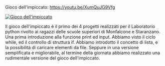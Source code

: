 Gioco dell'impiccato: https://youtu.be/XumQuJG9Vfg

[![Gioco dell'impiccato](https://img.youtube.com/vi/XumQuJG9Vfg/hqdefault.jpg)](https://youtu.be/XumQuJG9Vfg)

Il gioco dell'impiccato è il primo dei 4 progetti realizzati per il Laboratorio python rivolto ai ragazzi delle scuole superiori di Monfalcone e Staranzano.
Una prima introduzione alla funzione print ed input. Abbiamo visto il ciclo while, ed il controllo di struttura if.
Abbiamo introdotto il concetto di lista, e la possibilità di caricare elementi da file.
Seppure in una versione semplificata e migliorabile, al termine della giornata abbiamo realizzato una rudimentale versione del gioco dell'impiccato.
